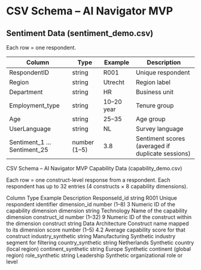 # CSV Schema – AI Navigator MVP

## Sentiment Data (sentiment_demo.csv)
Each row = one respondent.

| Column | Type | Example | Description |
|--------|------|----------|-------------|
| RespondentID | string | R001 | Unique respondent |
| Region | string | Utrecht | Region label |
| Department | string | HR | Business unit |
| Employment_type | string | 10–20 year | Tenure group |
| Age | string | 25–35 | Age group |
| UserLanguage | string | NL | Survey language |
| Sentiment_1 … Sentiment_25 | number (1–5) | 3.8 | Sentiment scores (averaged if duplicate sessions) |



CSV Schema – AI Navigator MVP
Capability Data (capability_demo.csv)

Each row = one construct-level response from a respondent.
Each respondent has up to 32 entries (4 constructs × 8 capability dimensions).

Column	Type	Example	Description
ResponseId_id	string	R001	Unique respondent identifier
dimension_id	number (1–8)	3	Numeric ID of the capability dimension
dimension	string	Technology	Name of the capability dimension
construct_id	number (1–32)	9	Numeric ID of the construct within the dimension
construct	string	Data Architecture	Construct name mapped to its dimension
score	number (1–5)	4.2	Average capability score for that construct
industry_synthetic	string	Manufacturing	Synthetic industry segment for filtering
country_synthetic	string	Netherlands	Synthetic country (local region)
continent_synthetic	string	Europe	Synthetic continent (global region)
role_synthetic	string	Leadership	Synthetic organizational role or level

